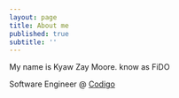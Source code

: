 ```yaml
---
layout: page
title: About me
published: true
subtitle: ''
---
```


My name is Kyaw Zay Moore. know as FiDO

Software Engineer @ [Codigo](https://codigo.co "Codigo")
